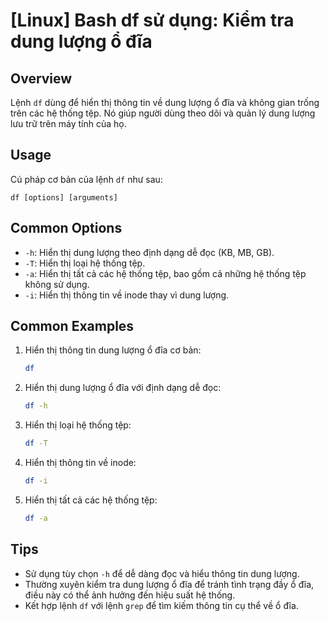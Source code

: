 # [Linux] Bash df sử dụng: Kiểm tra dung lượng ổ đĩa

## Overview
Lệnh `df` dùng để hiển thị thông tin về dung lượng ổ đĩa và không gian trống trên các hệ thống tệp. Nó giúp người dùng theo dõi và quản lý dung lượng lưu trữ trên máy tính của họ.

## Usage
Cú pháp cơ bản của lệnh `df` như sau:
```
df [options] [arguments]
```

## Common Options
- `-h`: Hiển thị dung lượng theo định dạng dễ đọc (KB, MB, GB).
- `-T`: Hiển thị loại hệ thống tệp.
- `-a`: Hiển thị tất cả các hệ thống tệp, bao gồm cả những hệ thống tệp không sử dụng.
- `-i`: Hiển thị thông tin về inode thay vì dung lượng.

## Common Examples
1. Hiển thị thông tin dung lượng ổ đĩa cơ bản:
   ```bash
   df
   ```

2. Hiển thị dung lượng ổ đĩa với định dạng dễ đọc:
   ```bash
   df -h
   ```

3. Hiển thị loại hệ thống tệp:
   ```bash
   df -T
   ```

4. Hiển thị thông tin về inode:
   ```bash
   df -i
   ```

5. Hiển thị tất cả các hệ thống tệp:
   ```bash
   df -a
   ```

## Tips
- Sử dụng tùy chọn `-h` để dễ dàng đọc và hiểu thông tin dung lượng.
- Thường xuyên kiểm tra dung lượng ổ đĩa để tránh tình trạng đầy ổ đĩa, điều này có thể ảnh hưởng đến hiệu suất hệ thống.
- Kết hợp lệnh `df` với lệnh `grep` để tìm kiếm thông tin cụ thể về ổ đĩa.